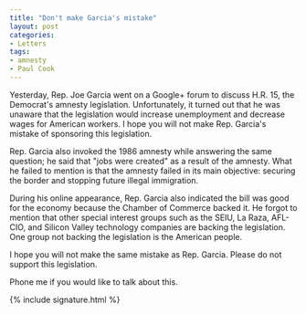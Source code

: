 ```yaml
---
title: "Don't make Garcia's mistake"
layout: post
categories:
- Letters
tags:
- amnesty
- Paul Cook
---
```


Yesterday, Rep. Joe Garcia went on a Google+ forum to discuss H.R. 15, the Democrat's amnesty legislation. Unfortunately, it turned out that he was unaware that the legislation would increase unemployment and decrease wages for American workers. I hope you will not make Rep. Garcia's mistake of sponsoring this legislation.

Rep. Garcia also invoked the 1986 amnesty while answering the same question; he said that "jobs were created" as a result of the amnesty. What he failed to mention is that the amnesty failed in its main objective: securing the border and stopping future illegal immigration.

During his online appearance, Rep. Garcia also indicated the bill was good for the economy because the Chamber of Commerce backed it. He forgot to mention that other special interest groups such as the SEIU, La Raza, AFL-CIO, and Silicon Valley technology companies are backing the legislation. One group not backing the legislation is the American people.

I hope you will not make the same mistake as Rep. Garcia. Please do not support this legislation.

Phone me if you would like to talk about this.

{% include signature.html %}
